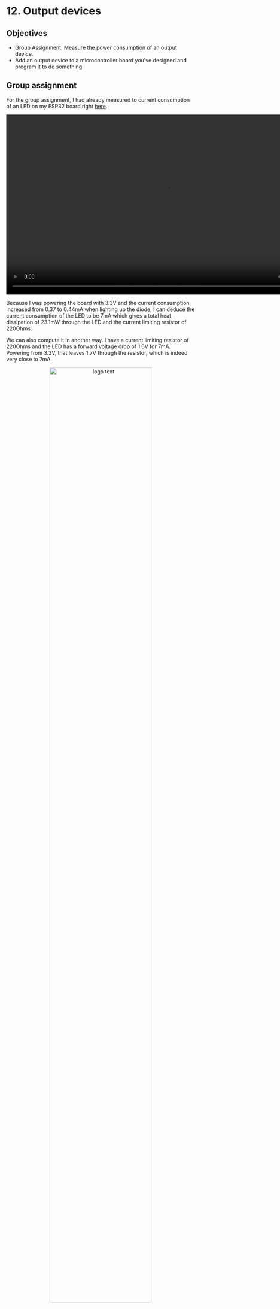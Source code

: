 # 12. Output devices

## Objectives

<div class="objectivePanel">
  <ul>
    <li> Group Assignment: Measure the power consumption of an output device. </li>
    <li> Add an output device to a microcontroller board you've designed and program it to do something</li>
  </ul>
</div>
<div class="dottedLine"></div>

## Group assignment
For the group assignment, I had already measured to current consumption of an LED on my ESP32 board right [here](./../module10/#making-a-program).

<video width="854" height="480" autoplay loop>
  <source src="./../../img/mod10/blink2.mp4" type="video/mp4">
Your browser does not support the video tag.
</video>

Because I was powering the board with 3.3V and the current consumption increased from 0.37 to 0.44mA when lighting up the diode, I can deduce the current consumption of the LED to be 7mA which gives a total heat dissipation of 23.1mW through the LED and the current limiting resistor of 220Ohms.

We can also compute it in another way. I have a current limiting resistor of 220Ohms and the LED has a forward voltage drop of 1.6V for 7mA. Powering from 3.3V, that leaves 1.7V through the resistor, which is indeed very close to 7mA.

<figure> <center>
  <img src="./../../img/mod12/LED.jpg" alt="logo text" width="80%" />
  <figcaption>Forward voltage Vs forward current for the LTST-C150 RED LED</figcaption>
</figure>

Also, for another project I powered another LED through inductive powering. I supply my class E amplifier with 9V DC and the current consumption is about 30mA (varies with the distance between the primary and the secondary of course). The power consumed is therefore about 270mW in the class E.


<video width="854" height="480" autoplay loop>
  <source src="./../../img/mod12/inductive.mp4" type="video/mp4">
Your browser does not support the video tag.
</video>

## Output device 1 : LED 7 segments
I found an LED 7 segment display KINGBRIGHT SA23-12SRWA. The datasheet is available [here](https://www.mouser.be/datasheet/2/216/SA23-12SRWA-57377.pdf) but is quite short.


<figure> <center>
  <img src="./../../img/mod12/LEDDisplay.jpg" alt="logo text" width="80%" />
  <figcaption></figcaption>
</figure>

We can see it is a common anode display, meaning all the anodes of the LED are connected together. Also, there are no resistors so we'll need to add them ourselves
<figure> <center>
  <img src="./../../img/mod12/commonAnode.jpg" alt="logo text" width="80%" />
  <figcaption></figcaption>
</figure>

The pins are indicated for each segment and we can also see that the number of LEDs for the decimal point (DP) is less than for the other segments so we'll have to increase its resistor value.

We can find the pin relation to the segments by having a look at the package diagram:
<figure> <center>
  <img src="./../../img/mod12/package.jpg" alt="logo text" width="80%" />
  <figcaption></figcaption>
</figure>

We can also see that maximum current flow is 30mA and that we'll need at least 7V DC to light up the LED.
<figure> <center>
  <img src="./../../img/mod12/maxCurrent.jpg" alt="logo text" width="80%" />
  <figcaption></figcaption>
</figure>
<figure> <center>
  <img src="./../../img/mod12/forwardVoltage.jpg" alt="logo text" width="80%" />
  <figcaption></figcaption>
</figure>

Based on this, I know I will not be able to power it directly from a microcontroller. I decided to use a 12V power supply and the ESP32 board that I already designed in the past. I also got COVID-quarantined this week so I was limited to working on a breadboard with the few components I had at hand...

Note that you cannot use a single resistor for all the LEDS as, if you do that, the diode with the lesser forward voltage (tolerance and imperfection being at play here) will receive all the current before it fries and the current goes through the next one.
<figure> <center>
  <img src="./../../img/mod12/LEDDONT.jpg" alt="logo text" width="80%" />
  <figcaption></figcaption>
</figure>

The circuit is simple: I use PNP transistors (PN2222) to activate each individual segment. The transistors are toggled using the GPIOs of the ESP32 and are in saturation from 2V (so they will be with the 3.3V output of the GPIOs). Each BJT has a base resistor of 1kOhms and the LEDs are limited in current by a 100ohms resistor each.

<figure> <center>
  <img src="./../../img/mod12/schematic1.jpg" alt="logo text" width="80%" />
  <figcaption></figcaption>
</figure>

### Making the circuit
As said, I didn't have access to the CNC engraver so I did my work on a breadboard but I took special care to make sure it is readable and well-organized.

I first tested the displays by powering a single segment (the DP here) by supplying it with low voltage:

<figure> <center>
  <img src="./../../img/mod12/firstTest.jpg" alt="logo text" width="80%" />
  <figcaption></figcaption>
</figure>

Then when I was sure it worked, I made the breadboard design:

<figure> <center>
  <img src="./../../img/mod12/bread1.jpg" alt="logo text" width="80%" />
  <figcaption>The display, 12V and the circuit</figcaption>
</figure>


<figure> <center>
  <img src="./../../img/mod12/bread2.jpg" alt="logo text" width="80%" />
  <figcaption></figcaption>
</figure>

<figure> <center>
  <img src="./../../img/mod12/bread4.jpg" alt="logo text" width="80%" />
  <figcaption></figcaption>
</figure>


Then I tested to toggle the transistor with a commercial devkit for ESP32.

<figure> <center>
  <img src="./../../img/mod12/bread3.jpg" alt="logo text" width="80%" />
  <figcaption></figcaption>
</figure>

Then when I knew it worked well, I connected it all to my own ESP32 board.

<figure> <center>
  <img src="./../../img/mod12/working.jpg" alt="logo text" width="80%" />
  <figcaption>Ok it works !</figcaption>
</figure>


<figure> <center>
  <img src="./../../img/mod12/esp32.jpg" alt="logo text" width="80%" />
  <figcaption></figcaption>
</figure>


<figure> <center>
  <img src="./../../img/mod12/zero.jpg" alt="logo text" width="80%" />
  <figcaption>Final result</figcaption>
</figure>

### Counting to 15 !
Once I could get a simple zero to show up, I made a quick code to go from 0 to 15 (or F in hex) and blink the decimal point twice as fast.
Pretty simple all in all. I first made my truth table for all the numbers and I then apply it in a function by reading the bits (by applying a mask) and selecting the correct segment to light based on the bit value:
````
const byte pattern[16] = {
  //abcdefg
  0b1111110, // ZERO
  0b0110000, // ONE
  0b1101101, // TWO
  0b1111001, // THREE
  0b0110011, // FOUR
  0b1011011, // FIVE
  0b1011111, // SIX
  0b1110000, // SEVEN
  0b1111111, // EIGHT
  0b1111011, // NINE
  0b1110111, // A
  0b0011111, // B
  0b1001110, // C
  0b0111101, // D
  0b1001111, // E
  0b1000111, // F
};

int const pin[] ={ // from g to a (reverse order, MSB on the left) then DP
  27,26,25,33,32,5,18,19};

int no_pins = 8;
int value = 0;

void setup() {
  Serial.begin(115200, SERIAL_8N1);
  for(int i = 0; i < no_pins;i++)
  {
    pinMode(pin[i],OUTPUT); //init pin mode
  }
}

void loop() {
  display(value);
  value++;
  value = value%0x10;
  delay(250);
  digitalWrite(pin[7], !digitalRead(pin[7]));
  delay(250);
  digitalWrite(pin[7], !digitalRead(pin[7]));
}

void display(const int value){
  Serial.println(value);
  for(int i=0; i<=8; i++){ //reads bits of value and write it to corresponding pin
    digitalWrite(pin[i],pattern[value]&(1<<i));
    Serial.print((pattern[value]&(1<<i)?1:0));
  }
  Serial.println("");
}
````

<video width="854" height="480" autoplay loop>
  <source src="./../../img/mod12/counting1.mp4" type="video/mp4">
Your browser does not support the video tag.
</video>

<br> A zoomed out view :smile:

<video width="854" height="480" autoplay loop>
  <source src="./../../img/mod12/counting2.mp4" type="video/mp4">
Your browser does not support the video tag.
</video>

### Possible improvement and extension
With NPN transistors, it would also be possible to multiplex multiple display. We then link each display segments together (a's with a's, b's with b's, ...) and we select the display we want to light up by toggling the corresponding NPN transistor to allow current from the 12V supply to flow. The eye "low-pass filter" will simply let you see all displays light up together even though they toggle real fast. You therefore need 8(7 segments + DP-) +1 per display(selectDisplayPin) pins in total instead of 8 per display.

This requires NPN transitors, as it is impossible to do with PNP (VB should be close to 12V which I cannot supply) so I couldn't do it this week but it isn't difficult per se.


<figure> <center>
  <img src="./../../img/mod12/multiplexing.jpg" alt="logo text" width="80%" />
  <figcaption>Final result</figcaption>
</figure>

## Output device 2 : speaker
Finally, I had a speaker lying around so I gave it a try as well.
To make it work, nothing complicated electrically as it is a simple coil that you make vibrate through a PWM at a set frequency for each note.

Obviously, I chose to power it from 12V as well (but it could work with 5V as well, without needing a resistor then) and the inner resistance of the speaker being 8ohms, I protected it with a 100Ohms resistor and the base resistor is again, like for the first project, 1k as well.
<figure> <center>
  <img src="./../../img/mod12/speakerSchematic.jpg" alt="logo text" width="80%" />
  <figcaption>Final result</figcaption>
</figure>

I then found a nice code to modulate the PWM using the "ledc" functions of the ESP to obtain notes and melody! ([credits](http://electroniqueamateur.blogspot.com/2019/09/jouer-une-melodie-avec-lesp32.html))

Here is my version of the code:
````
const int out = 18;

// note frequencies: C, C#, D, D#, E, F, F#, G, G#, A, A#, B
const float note[12] = {65.41, 69.30, 73.42, 77.78, 82.41, 87.31, 92.50, 98.00, 103.83, 110.00, 116.54, 123.47
                       };

const int notesNumber = 32;
const int bpm = 150;

const int song[][3] = { {4, 2, 2}, {5, 2, 1}, {7, 2, 3}, {0, 3, 6},
{2, 2, 2}, {4, 2, 1},{5, 2, 8},
{7, 2, 2},  {9, 2, 1},  {11, 2, 3},  {5, 3, 6},
{9, 2, 2}, {11, 2, 1}, {0, 3, 3}, {2, 3, 3}, {4, 3, 3},
{4, 2, 2}, {5, 2, 1}, {7, 2, 3}, {0, 3, 6},
{2, 3, 2}, {4, 3, 1},{5, 3, 8},
{7, 2, 2}, {7, 2, 1}, {4, 3, 3}, {2, 3, 2},
{7, 2, 1}, {5, 3, 3}, {4, 3, 2}, {2, 3, 1},{0, 3, 8}
};

void setup() {
  ledcAttachPin(out, 0); //broche 18 associée au canal PWM 0
}

void loop() {

  int freq;

  for ( int i = 0; i < notesNumber ; i++ ) {
    freq = round(note[song[i][0]] * 2.0 * (song[i][1] - 1));
    ledcSetup(0, freq, 12);   
    ledcWrite(0, 2048);  // duty cycle 50%
    delay(bpm * song[i][2] - 50);
    ledcWrite(0, 0); // duty cycle 0% to slice notes
  }
delay(2000);
}
````

And the nice result:
<video width="700" height="480" controls>
  <source src="./../../img/mod12/speaker.mp4" type="video/mp4">
Your browser does not support the video tag.
</video>

You can see I used my commercial devkit to test it out and then I later broke my USB-B connector on my own board without a mean to solder it back so it was good news I had the commercial board with me !
## My design files
:material-download-box: [My Design files](http://academany.fabcloud.io/fabacademy/2021/labs/ulb/students/maxime-verstraeten/files/mod12.zip)
